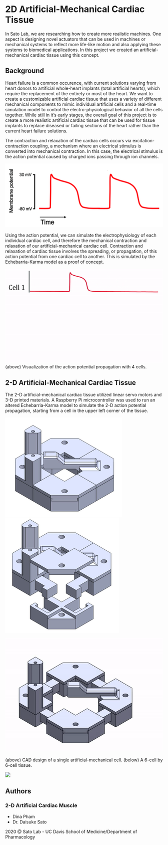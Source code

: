 # 2D Artificial-Mechanical Cardiac Tissue
In Sato Lab, we are researching how to create more realistic machines. One aspect is designing novel actuators that can be used in machines or mechanical systems to reflect more life-like motion and also applying these systems to biomedical applications. In this project we created an artificial-mechanical cardiac tissue using this concept.

## Background
Heart failure is a common occurence, with current solutions varying from heart donors to artificial whole-heart implants (total artificial hearts), which require the replacement of the entirety or most of the heart. We want to create a customizable artificial cardiac tissue that uses a variety of different mechanical components to mimic individual artificial cells and a real-time simulation model to control the electro-physiological behavior of all the cells together. While still in it’s early stages, the overall goal of this project is to create a more realistic artificial cardiac tissue that can be used for tissue implants to replace diseased or failing sections of the heart rather than the current heart failure solutions.

The contraction and relaxation of the cardiac cells occurs via excitation-contraction coupling, a mechanism where an electrical stimulus is converted into mechanical contraction. In this case, the electrical stimulus is the action potential caused by charged ions passing through ion channels. 

<img src="https://github.com/dinalehienpham/2DArtificialMechanicalCardiacTissue/blob/main/images/actionpotential.png">

Using the action potential, we can simulate the electrophysiology of each individual cardiac cell, and therefore the mechanical contraction and relaxation of our artificial-mechanical cardiac cell. Contraction and relaxation of cardiac tissue involves the spreading, or propagation, of this action potential from one cardiac cell to another. This is simulated by the Echebarria-Karma model as a proof of concept.

<img src="https://github.com/dinalehienpham/2DArtificialMechanicalCardiacTissue/blob/main/images/actionpotentialpropagation.gif">
(above) Visualization of the action potential propagation with 4 cells.

## 2-D Artificial-Mechanical Cardiac Tissue
The 2-D artificial-mechanical cardiac tissue utilized linear servo motors and 3-D printed materials. A Raspberry Pi microcontroller was used to run an altered Echebarria-Karma model to simulate the 2-D action potential propagation, starting from a cell in the upper left corner of the tissue.

<img src="https://github.com/dinalehienpham/2DArtificialMechanicalCardiacTissue/blob/main/images/CAD.JPG" width="373" height="316"/> <img src="https://github.com/dinalehienpham/2DArtificialMechanicalCardiacTissue/blob/main/images/CADexploded.JPG" width="363" height="368"/>

<img src="https://github.com/dinalehienpham/2DArtificialMechanicalCardiacTissue/blob/main/images/CADmove.gif">

(above) CAD design of a single artificial-mechanical cell. (below) A 6-cell by 6-cell tissue.

<img src="https://github.com/dinalehienpham/2DArtificialMechanicalCardiacTissue/blob/main/images/6x6cells.gif">

## Authors
### 2-D Artificial Cardiac Muscle
* Dina Pham
* Dr. Daisuke Sato

2020 @ Sato Lab - UC Davis School of Medicine/Department of Pharmacology
